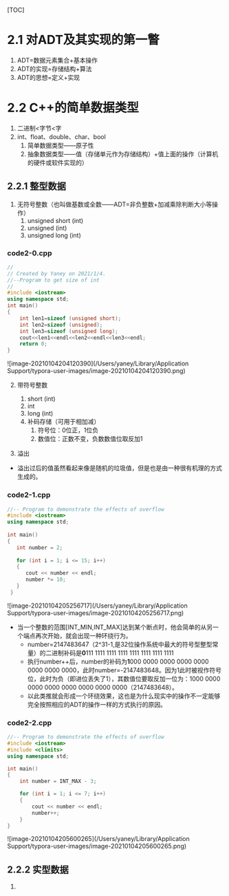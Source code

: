 [TOC]

# 2.1 对ADT及其实现的第一瞥

1. ADT=数据元素集合+基本操作
2. ADT的实现=存储结构+算法
3. ADT的思想=定义+实现

# 2.2 C++的简单数据类型

1. 二进制<字节<字
2. int、float、double、char、bool
   1. 简单数据类型——原子性
   2. 抽象数据类型——值（存储单元作为存储结构）+值上面的操作（计算机的硬件或软件实现的）

## 2.2.1 整型数据

1. 无符号整数（也叫做基数或全数——ADT=非负整数+加减乘除判断大小等操作）
   1.  unsigned short (int)
   2. unsigned (int)
   3. unsigned long (int)

### code2-0.cpp

```c++
//
// Created by Yaney on 2021/1/4.
//--Program to get size of int
//
#include <iostream>
using namespace std;
int main()
{
    int len1=sizeof (unsigned short);
    int len2=sizeof (unsigned);
    int len3=sizeof (unsigned long);
    cout<<len1<<endl<<len2<<endl<<len3<<endl;
    return 0;
}
```

![image-20210104204120390](/Users/yaney/Library/Application Support/typora-user-images/image-20210104204120390.png)

2. 带符号整数
   1. short (int)
   2. int
   3. long (int)
   4. 补码存储（可用于相加减）
      1. 符号位：0位正，1位负
      2. 数值位：正数不变，负数数值位取反加1

3. 溢出

- 溢出过后的值虽然看起来像是随机的垃圾值，但是也是由一种很有机理的方式生成的。

### code2-1.cpp

```c++
//-- Program to demonstrate the effects of overflow 
#include <iostream>  
using namespace std; 
 
int main() 
{ 
   int number = 2; 
 
   for (int i = 1; i <= 15; i++) 
   { 
      cout << number << endl; 
      number *= 10; 
   } 
 }
```

![image-20210104205256717](/Users/yaney/Library/Application Support/typora-user-images/image-20210104205256717.png)

- 当一个整数的范围[INT_MIN,INT_MAX]达到某个断点时，他会简单的从另一个端点再次开始，就会出现一种环绕行为。
  - number=2147483647（2^31-1,是32位操作系统中最大的符号型整型常量）的二进制补码是**0**111 1111 1111 1111 1111 1111 1111 1111
  - 执行number++后，number的补码为**1**000 0000 0000 0000 0000 0000 0000 0000，此时number=-2147483648。因为1此时被视作符号位，此时为负（即进位丢失了1），其数值位要取反加一位为：1000 0000 0000 0000 0000 0000 0000 0000（2147483648）。
  - 以此类推就会形成一个环绕效果，这也是为什么现实中的操作不一定能够完全按照相应的ADT的操作一样的方式执行的原因。

### code2-2.cpp

```c++
//-- Program to demonstrate the effects of overflow
#include <iostream>
#include <climits>
using namespace std;

int main()
{
    int number = INT_MAX - 3;

    for (int i = 1; i <= 7; i++)
    {
        cout << number << endl;
        number++;
    }
}
```

![image-20210104205600265](/Users/yaney/Library/Application Support/typora-user-images/image-20210104205600265.png)

## 2.2.2 实型数据

1. 


